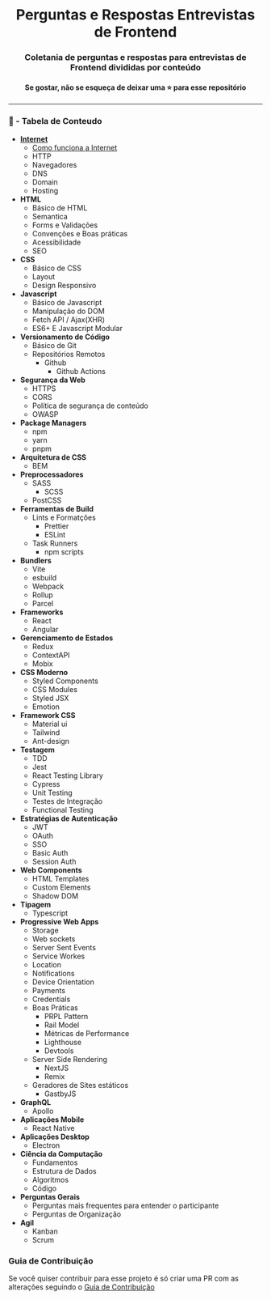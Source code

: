 <div align="center">
    <h1>Perguntas e Respostas Entrevistas de Frontend</h1>
</div>

<div align="center">
    <h3>Coletania de perguntas e respostas para entrevistas de Frontend divididas por conteúdo</h3>
    <h4>Se gostar, não se esqueça de deixar uma ⭐ para esse repositório</h4>
</div>

---

### 📌 - Tabela de Conteudo

- **[Internet](./internet/Internet.md)**
  - [Como funciona a Internet](./internet/Internet.md#como-funciona-a-internet)
  - HTTP
  - Navegadores
  - DNS
  - Domain
  - Hosting
- **HTML**
  - Básico de HTML
  - Semantica
  - Forms e Validações
  - Convenções e Boas práticas
  - Acessibilidade
  - SEO
- **CSS**
  - Básico de CSS
  - Layout
  - Design Responsivo
- **Javascript**
  - Básico de Javascript
  - Manipulação do DOM
  - Fetch API / Ajax(XHR)
  - ES6+ E Javascript Modular
- **Versionamento de Código**
  - Básico de Git
  - Repositórios Remotos
    - Github
      - Github Actions
- **Segurança da Web**
  - HTTPS
  - CORS
  - Política de segurança de conteúdo
  - OWASP
- **Package Managers**
  - npm
  - yarn
  - pnpm
- **Arquitetura de CSS**
  - BEM
- **Preprocessadores**
  - SASS
    - SCSS
  - PostCSS
- **Ferramentas de Build**
  - Lints e Formatções
    - Prettier
    - ESLint
  - Task Runners
    - npm scripts
- **Bundlers**
  - Vite
  - esbuild
  - Webpack
  - Rollup
  - Parcel
- **Frameworks**
  - React
  - Angular
- **Gerenciamento de Estados**
  - Redux
  - ContextAPI
  - Mobix
- **CSS Moderno**
  - Styled Components
  - CSS Modules
  - Styled JSX
  - Emotion
- **Framework CSS**
  - Material ui
  - Tailwind
  - Ant-design
- **Testagem**
  - TDD
  - Jest
  - React Testing Library
  - Cypress
  - Unit Testing
  - Testes de Integração
  - Functional Testing
- **Estratégias de Autenticação**
  - JWT
  - OAuth
  - SSO
  - Basic Auth
  - Session Auth
- **Web Components**
  - HTML Templates
  - Custom Elements
  - Shadow DOM
- **Tipagem**
  - Typescript
- **Progressive Web Apps**
  - Storage
  - Web sockets
  - Server Sent Events
  - Service Workes
  - Location
  - Notifications
  - Device Orientation
  - Payments
  - Credentials
  - Boas Práticas
    - PRPL Pattern
    - Rail Model
    - Métricas de Performance
    - Lighthouse
    - Devtools
  - Server Side Rendering
    - NextJS
    - Remix
  - Geradores de Sites estáticos
    - GastbyJS
- **GraphQL**
  - Apollo
- **Aplicações Mobile**
  - React Native
- **Aplicações Desktop**
  - Electron
- **Ciência da Computação**
  - Fundamentos
  - Estrutura de Dados
  - Algoritmos
  - Código
- **Perguntas Gerais**
  - Perguntas mais frequentes para entender o participante
  - Perguntas de Organização
- **Agil**
  - Kanban
  - Scrum

### Guia de Contribuição

Se você quiser contribuir para esse projeto é só criar uma PR com as alterações seguindo o [Guia de Contribuição](./CONTRIBUTING.md)
<br/><br/>
